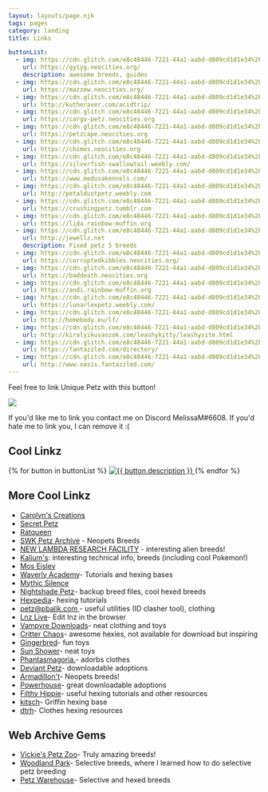 ```yaml
---
layout: layouts/page.njk
tags: pages
category: landing
title: Links

buttonList:
  - img: https://cdn.glitch.com/e8c48446-7221-44a1-aabd-d809cd1d1e34%2Fgondwana.png?v=1624822736225
    url: https://gyiyg.neocities.org/
    description: awesome breeds, guides
  - img: https://cdn.glitch.com/e8c48446-7221-44a1-aabd-d809cd1d1e34%2Fmazzewbutton.png?v=1624822865724
    url: https://mazzew.neocities.org/
  - img: https://cdn.glitch.com/e8c48446-7221-44a1-aabd-d809cd1d1e34%2Fac1.png?v=1624822964898
    url: http://kutheraver.com/acidtrip/ 
  - img: https://cdn.glitch.com/e8c48446-7221-44a1-aabd-d809cd1d1e34%2Flink_cargo4.png?v=1624823159528
    url: https://cargo-petz.neocities.org
  - img: https://cdn.glitch.com/e8c48446-7221-44a1-aabd-d809cd1d1e34%2Fpetzcape.gif?v=1624823294295
    url: https://petzcape.neocities.org
  - img: https://cdn.glitch.com/e8c48446-7221-44a1-aabd-d809cd1d1e34%2FChimes_pic_Gay.png?v=1624823676045
    url: https://chimes.neocities.org
  - img: https://cdn.glitch.com/e8c48446-7221-44a1-aabd-d809cd1d1e34%2Foshiebminibanner-darktext_orig.png?v=1624824206420
    url: https://silverfish-swallowtail.weebly.com/
  - img: https://cdn.glitch.com/e8c48446-7221-44a1-aabd-d809cd1d1e34%2F2c6e93_9046811006d24fd9a29680625e66771f~mv2.gif?v=1624824548279
    url: https://www.medusakennels.com/
  - img: https://cdn.glitch.com/e8c48446-7221-44a1-aabd-d809cd1d1e34%2FLinkToUs.gif?v=1624824616064
    url: http://petaldustpetz.weebly.com
  - img: https://cdn.glitch.com/e8c48446-7221-44a1-aabd-d809cd1d1e34%2Ftumblr_inline_ql0m9sTrKY1xrjmg5_500.png?v=1624824701618
    url: https://crushingpetz.tumblr.com
  - img: https://cdn.glitch.com/e8c48446-7221-44a1-aabd-d809cd1d1e34%2Flinkbanner1.png?v=1624824995983
    url: https://lida.rainbow-muffin.org
  - img: https://cdn.glitch.com/e8c48446-7221-44a1-aabd-d809cd1d1e34%2Freverie.png?v=1624825388696
    url: http://jewellz.net
    description: Fixed petz 5 breeds
  - img: https://cdn.glitch.com/e8c48446-7221-44a1-aabd-d809cd1d1e34%2FCorruptedKibblesLink4.png?v=1624825682730
    url: https://corruptedkibbles.neocities.org/
  - img: https://cdn.glitch.com/e8c48446-7221-44a1-aabd-d809cd1d1e34%2FpfPWY0s3_o.png?v=1624825705838
    url: https://baddeath.neocities.org
  - img: https://cdn.glitch.com/e8c48446-7221-44a1-aabd-d809cd1d1e34%2Flinkbanner1-2.png?v=1624826021307
    url: https://andi.rainbow-muffin.org
  - img: https://cdn.glitch.com/e8c48446-7221-44a1-aabd-d809cd1d1e34%2FFDECDA2D-C06B-4256-8F5C-05B57EF3D663.gif?v=1624826087321
    url: https://lunarlexpetz.weebly.com/
  - img: https://cdn.glitch.com/e8c48446-7221-44a1-aabd-d809cd1d1e34%2Flinkbanner3.png?v=1624826389964
    url: http://homebody.eu/lf/
  - img: https://cdn.glitch.com/e8c48446-7221-44a1-aabd-d809cd1d1e34%2FLKCcliquey.png?v=1624835626975
    url: http://kiralyikuvaszok.com/leashykitty/leashysite.html
  - img: https://cdn.glitch.com/e8c48446-7221-44a1-aabd-d809cd1d1e34%2Fpsd-link.gif?v=1624838263896
    url: https://fantazzled.com/directory/
  - img: https://cdn.glitch.com/e8c48446-7221-44a1-aabd-d809cd1d1e34%2Foasis2.gif?v=1624838288549
    url: http://www.oasis.fantazzled.com/
---
```



Feel free to link Unique Petz with this button!

<img class="non-responsive" src="https://cdn.glitch.com/e8c48446-7221-44a1-aabd-d809cd1d1e34%2FButton.png?v=1624822653337">

If you'd like me to link you contact me on Discord MelissaM#6608. If you'd hate me to link you, I can remove it :(

## Cool Linkz

<div class="button-collection">
  {% for button in buttonList %}
  <a href="{{ button.url }}" target="_blank">
     <img class="button non-responsive " src="{{ button.img }}" alt="{{ button.description }}" />
  </a>
  {% endfor %}  
</div>


## More Cool Linkz

- [Carolyn's Creations](http://homebody.eu/carolyn/)
- [Secret Petz](https://secretpetz.neocities.org)
- [Ratqueen](http://kiralyikuvaszok.com/ratqueen/)
- [SWK Petz Archive](http://www.petz-archive.com) - Neopets Breeds
- [NEW LAMBDA RESEARCH FACILITY](https://newlambda.neocities.org/index.html) - interesting alien breeds!
- [Kalium's](https://lilaclynx.net/petz/index.html): interesting technical info, breeds (including cool Pokemon!)
- [Mos Eisley](https://slayemsalem.wixsite.com/moseisley)
- [Waverly Academy](https://waverlyacademypetz.weebly.com)- Tutorials and hexing bases
- [Mythic Silence](http://www.mythicsilence.com/malevolent/)
- [Nightshade Petz](http://nightshadespetz.weebly.com)- backup breed files, cool hexed breeds
- [Hexpedia](http://hexpedia.totalh.net/?i=1)- hexing tutorials
- [petz@pbalik.com ](https://petz.pbalik.com)- useful utilities (ID clasher tool), clothing
- [Lnz Live](https://github.com/mnemoli/LnzLive)- Edit lnz in the browser
- [Vampyre Downloads](https://www.estaar.co.uk/petz/downloads/)- neat clothing and toys
- [Critter Chaos](https://critterchaos.weebly.com/hex-archive.html)- awesome hexies, not available for download but inspiring
- [Gingerbred](http://gingerbread.ucoz.co.uk)- fun toys
- [Sun Shower](http://sunshower.weebly.com)- neat toys
- [Phantasmagoria.](https://phantasmagoriapetz.neocities.org)- adorbs clothes
- [Deviant Petz](http://www.geocities.ws/deviantpetz/index.htm)- downloadable adoptions
- [Armadillon't](https://armadillont.neocities.org)- Neopets breeds!
- [Powerhouse](http://commander.bravesites.com)- great downloadable adoptions
- [Filthy Hippie](http://petz.filthyhippie.net)- useful hexing tutorials and other resources
- [kitsch](https://makopetz.wixsite.com/kitsch/resources)- Griffin hexing base
- [dtrh](https://dtrh.neocities.org/)- Clothes hexing resources

## Web Archive Gems
- [Vickie's Petz Zoo](https://web.archive.org/web/20180214072903/http://www.angelfire.com/moon2/petzzoo2/)- Truly amazing breeds!
- [Woodland Park](https://web.archive.org/web/20011212080032fw_/http://www.geocities.com/gaealunavenus2/)- Selective breeds, where I learned how to do selective petz breeding
- [Petz Warehouse](https://web.archive.org/web/20040729045416/http://www.thepetzwarehouse.com/)- Selective and hexed breeds
